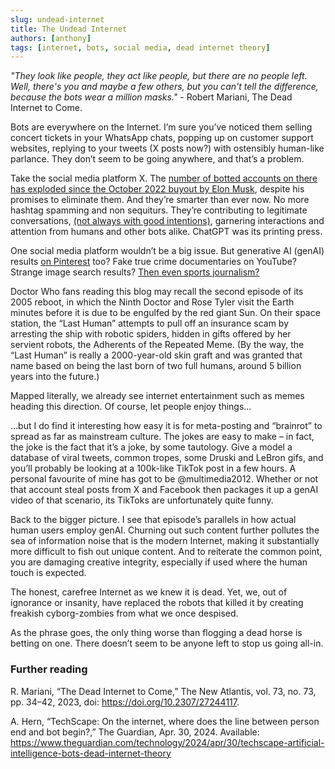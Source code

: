 ```yaml
---
slug: undead-internet
title: The Undead Internet
authors: [anthony]
tags: [internet, bots, social media, dead internet theory]
---
```


*"They look like people, they act like people, but there are no people left. Well, there's you and maybe a few others, but you can't tell the difference, because the bots wear a million masks."* - Robert Mariani, The Dead Internet to Come.

Bots are everywhere on the Internet. I’m sure you’ve noticed them selling concert tickets in your WhatsApp chats, popping up on customer support websites, replying to your tweets (X posts now?) with ostensibly human-like parlance. They don’t seem to be going anywhere, and that’s a problem.

Take the social media platform X. The [number of botted accounts on there has exploded since the October 2022 buyout by Elon Musk](https://mashable.com/article/x-twitter-elon-musk-bots-fake-traffic), despite his promises to eliminate them. And they’re smarter than ever now. No more hashtag spamming and non sequiturs. They’re contributing to legitimate conversations, [(not always with good intentions)](https://globalwitness.org/en/campaigns/digital-threats/no-ifs-many-bots-partisan-bot-like-accounts-continue-to-amplify-divisive-content-on-x-generating-over-4-billion-views-since-the-uk-general-election-was-called/), garnering interactions and attention from humans and other bots alike. ChatGPT was its printing press.

One social media platform wouldn’t be a big issue. But generative AI (genAI) results [on Pinterest](https://futurism.com/pinterest-ai-slop) too? Fake true crime documentaries on YouTube? Strange image search results? [Then even sports journalism?](https://futurism.com/sports-illustrated-ai-generated-writers)

Doctor Who fans reading this blog may recall the second episode of its 2005 reboot, in which the Ninth Doctor and Rose Tyler visit the Earth minutes before it is due to be engulfed by the red giant Sun. On their space station, the “Last Human” attempts to pull off an insurance scam by arresting the ship with robotic spiders, hidden in gifts offered by her servient robots, the Adherents of the Repeated Meme. (By the way, the “Last Human” is really a 2000-year-old skin graft and was granted that name based on being the last born of two full humans, around 5 billion years into the future.)

Mapped literally, we already see internet entertainment such as memes heading this direction. Of course, let people enjoy things…

…but I do find it interesting how easy it is for meta-posting and “brainrot” to spread as far as mainstream culture. The jokes are easy to make – in fact, the joke is the fact that it’s a joke, by some tautology. Give a model a database of viral tweets, common tropes, some Druski and LeBron gifs, and you’ll probably be looking at a 100k-like TikTok post in a few hours. A personal favourite of mine has got to be @multimedia2012. Whether or not that account steal posts from X and Facebook then packages it up a genAI video of that scenario, its TikToks are unfortunately quite funny.

Back to the bigger picture. I see that episode’s parallels in how actual human users employ genAI. Churning out such content further pollutes the sea of information noise that is the modern Internet, making it substantially more difficult to fish out unique content. And to reiterate the common point, you are damaging creative integrity, especially if used where the human touch is expected.

The honest, carefree Internet as we knew it is dead. Yet, we, out of ignorance or insanity, have replaced the robots that killed it by creating freakish cyborg-zombies from what we once despised.

As the phrase goes, the only thing worse than flogging a dead horse is betting on one. There doesn’t seem to be anyone left to stop us going all-in.

### Further reading
R. Mariani, “The Dead Internet to Come,” The New Atlantis, vol. 73, no. 73, pp. 34–42, 2023, doi: https://doi.org/10.2307/27244117.

A. Hern, “TechScape: On the internet, where does the line between person end and bot begin?,” The Guardian, Apr. 30, 2024. Available: https://www.theguardian.com/technology/2024/apr/30/techscape-artificial-intelligence-bots-dead-internet-theory